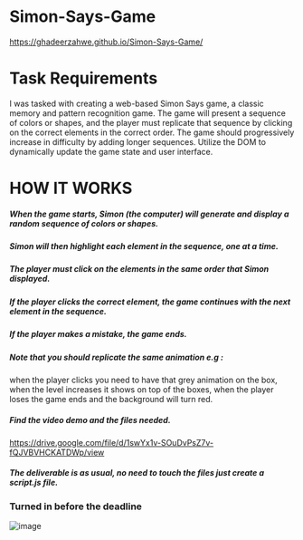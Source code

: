 # Simon-Says-Game
https://ghadeerzahwe.github.io/Simon-Says-Game/

# Task Requirements

I was tasked with creating a web-based Simon Says game, a classic memory and pattern recognition game. The game will present a sequence of colors or shapes, and the player must replicate that sequence by clicking on the correct elements in the correct order. The game should progressively increase in difficulty by adding longer sequences. Utilize the DOM to dynamically update the game state and user interface.

# HOW IT WORKS

##### When the game starts, Simon (the computer) will generate and display a random sequence of colors or shapes.
##### Simon will then highlight each element in the sequence, one at a time.
##### The player must click on the elements in the same order that Simon displayed.
##### If the player clicks the correct element, the game continues with the next element in the sequence.
##### If the player makes a mistake, the game ends.
##### Note that you should replicate the same animation e.g : 
when the player clicks you need to have that grey animation on the box, when the level increases it shows on top of the boxes, when the player loses the game ends and the background will turn red.
##### Find the video demo and the files needed. 

https://drive.google.com/file/d/1swYx1v-SOuDvPsZ7v-fQJVBVHCKATDWp/view

##### The deliverable is as usual, no need to touch the files just create a script.js file.

### Turned in before the deadline

![image](https://github.com/GhadeerZahwe/Simon-Says-Game/assets/88279980/99e63ed3-c588-46f5-8f56-d9f242e9ac2c)
